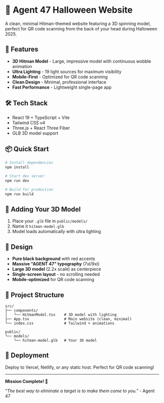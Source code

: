 # 🎯 Agent 47 Halloween Website

A clean, minimal Hitman-themed website featuring a 3D spinning model, perfect for QR code scanning from the back of your head during Halloween 2025.

## 🚀 Features

- **3D Hitman Model** - Large, impressive model with continuous wobble animation
- **Ultra Lighting** - 19 light sources for maximum visibility
- **Mobile-First** - Optimized for QR code scanning
- **Clean Design** - Minimal, professional interface
- **Fast Performance** - Lightweight single-page app

## 🛠️ Tech Stack

- React 19 + TypeScript + Vite
- Tailwind CSS v4
- Three.js + React Three Fiber
- GLB 3D model support

## 📦 Quick Start

```bash
# Install dependencies
npm install

# Start dev server
npm run dev

# Build for production
npm run build
```

## 📸 Adding Your 3D Model

1. Place your `.glb` file in `public/models/`
2. Name it `hitman-model.glb`
3. Model loads automatically with ultra lighting

## 🎨 Design

- **Pure black background** with red accents
- **Massive "AGENT 47" typography** (7xl/9xl)
- **Large 3D model** (2.2x scale) as centerpiece
- **Single-screen layout** - no scrolling needed
- **Mobile-optimized** for QR code scanning

## 📁 Project Structure

```
src/
├── components/
│   └── HitmanModel.tsx    # 3D model with lighting
├── App.tsx                # Main website (clean, minimal)
└── index.css              # Tailwind + animations

public/
└── models/
    └── hitman-model.glb   # Your 3D model
```

## 🚀 Deployment

Deploy to Vercel, Netlify, or any static host. Perfect for QR code scanning!

---

**Mission Complete! 🎯**

*"The best way to eliminate a target is to make them come to you."* - Agent 47